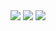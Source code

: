 <img src="https://render.githubusercontent.com/render/math?math=\large \B_0\ = \frac { \hat x \hat y  - \hat {xy}}{(\hat x)^2 - \widehat {x^2}}\)">
<img src="https://render.githubusercontent.com/render/math?math=\large \B_1 = \hat y - B_0 \hat x\)">
<img src="https://render.githubusercontent.com/render/math?math=\large \B_0 x + B_1">
